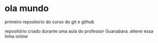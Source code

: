 # ola mundo
primeiro repositorio do curso do git e github

repositório criado durante uma aula do professor Guanabara.
alterei essa linha online 

